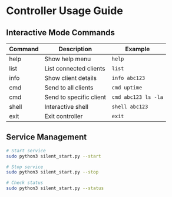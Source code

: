 # Controller Usage Guide

## Interactive Mode Commands

| Command            | Description             | Example             |
| ------------------ | ----------------------- | ------------------- |
| help               | Show help menu          | `help`              |
| list               | List connected clients  | `list`              |
| info <id>          | Show client details     | `info abc123`       |
| cmd <command>      | Send to all clients     | `cmd uptime`        |
| cmd <id> <command> | Send to specific client | `cmd abc123 ls -la` |
| shell <id>         | Interactive shell       | `shell abc123`      |
| exit               | Exit controller         | `exit`              |

## Service Management

```bash
# Start service
sudo python3 silent_start.py --start

# Stop service
sudo python3 silent_start.py --stop

# Check status
sudo python3 silent_start.py --status
```
